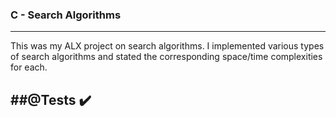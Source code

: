  ### C - Search Algorithms
 ---
 This was my ALX project on search algorithms. I implemented various types of search algorithms and stated the corresponding space/time complexities for each.
 
 ##@Tests ✔️
 ---
